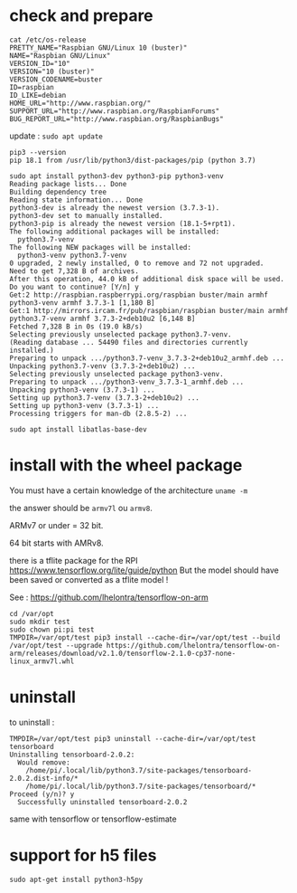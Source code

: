 # check and prepare
```
cat /etc/os-release
PRETTY_NAME="Raspbian GNU/Linux 10 (buster)"
NAME="Raspbian GNU/Linux"
VERSION_ID="10"
VERSION="10 (buster)"
VERSION_CODENAME=buster
ID=raspbian
ID_LIKE=debian
HOME_URL="http://www.raspbian.org/"
SUPPORT_URL="http://www.raspbian.org/RaspbianForums"
BUG_REPORT_URL="http://www.raspbian.org/RaspbianBugs"
```
update : `sudo apt update`
```
pip3 --version
pip 18.1 from /usr/lib/python3/dist-packages/pip (python 3.7)
```
```
sudo apt install python3-dev python3-pip python3-venv
Reading package lists... Done
Building dependency tree       
Reading state information... Done
python3-dev is already the newest version (3.7.3-1).
python3-dev set to manually installed.
python3-pip is already the newest version (18.1-5+rpt1).
The following additional packages will be installed:
  python3.7-venv
The following NEW packages will be installed:
  python3-venv python3.7-venv
0 upgraded, 2 newly installed, 0 to remove and 72 not upgraded.
Need to get 7,328 B of archives.
After this operation, 44.0 kB of additional disk space will be used.
Do you want to continue? [Y/n] y
Get:2 http://raspbian.raspberrypi.org/raspbian buster/main armhf python3-venv armhf 3.7.3-1 [1,180 B]
Get:1 http://mirrors.ircam.fr/pub/raspbian/raspbian buster/main armhf python3.7-venv armhf 3.7.3-2+deb10u2 [6,148 B]
Fetched 7,328 B in 0s (19.0 kB/s)    
Selecting previously unselected package python3.7-venv.
(Reading database ... 54490 files and directories currently installed.)
Preparing to unpack .../python3.7-venv_3.7.3-2+deb10u2_armhf.deb ...
Unpacking python3.7-venv (3.7.3-2+deb10u2) ...
Selecting previously unselected package python3-venv.
Preparing to unpack .../python3-venv_3.7.3-1_armhf.deb ...
Unpacking python3-venv (3.7.3-1) ...
Setting up python3.7-venv (3.7.3-2+deb10u2) ...
Setting up python3-venv (3.7.3-1) ...
Processing triggers for man-db (2.8.5-2) ...
```
```
sudo apt install libatlas-base-dev
```
# install with the wheel package

You must have a certain knowledge of the architecture `uname -m`

the answer should be `armv7l` ou `armv8`.

ARMv7 or under = 32 bit.

64 bit starts with AMRv8.

there is a tflite package for the RPI
https://www.tensorflow.org/lite/guide/python
But the model should have been saved or converted as a tflite model !

See :
https://github.com/lhelontra/tensorflow-on-arm

```
cd /var/opt
sudo mkdir test
sudo chown pi:pi test
TMPDIR=/var/opt/test pip3 install --cache-dir=/var/opt/test --build /var/opt/test --upgrade https://github.com/lhelontra/tensorflow-on-arm/releases/download/v2.1.0/tensorflow-2.1.0-cp37-none-linux_armv7l.whl
```

# uninstall

to uninstall :
```
TMPDIR=/var/opt/test pip3 uninstall --cache-dir=/var/opt/test tensorboard 
Uninstalling tensorboard-2.0.2:
  Would remove:
    /home/pi/.local/lib/python3.7/site-packages/tensorboard-2.0.2.dist-info/*
    /home/pi/.local/lib/python3.7/site-packages/tensorboard/*
Proceed (y/n)? y
  Successfully uninstalled tensorboard-2.0.2
```

same with tensorflow or tensorflow-estimate

# support for h5 files

```
sudo apt-get install python3-h5py
```
